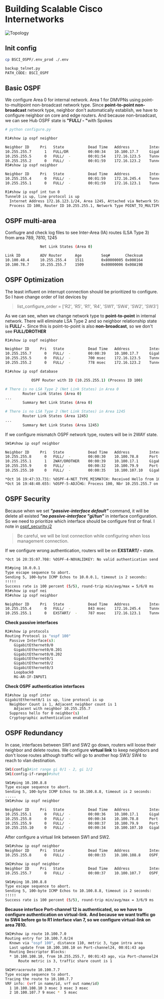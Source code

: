 # Building Scalable Cisco Internetworks
![Topology](/BSCI_OSPF/DBM_Inc_OSPF_Diagram_lab_dmvpn.JPG)

## Init config
```bash
cp BSCI_OSPF/.env_prod ./.env

backup_telnet.py
PATH_CODE: BSCI_OSPF
```

## Basic OSPF
We configure Area 0 for internal network. Area 1 for DMVPNs using point-to-multipoint non-broadcast network type.
Since <b>point-to-point non-broadcast</b> network type, neighbor don't automatically establish, we have to configure neighbor on core and edge routers. And because non-broadcast, we can see Hub OSPF state is <b>"FULL/ - "</b>with Spokes
```bash
# python configure.py

R1#show ip ospf neighbor

Neighbor ID     Pri   State           Dead Time   Address         Interface
10.255.255.7      1   FULL/DR         00:00:34    10.100.17.7     GigabitEthernet0/1
10.255.255.5      0   FULL/  -        00:01:54    172.16.123.5    Tunnel0
10.255.255.2      0   FULL/  -        00:01:59    172.16.123.2    Tunnel0
R5#show ip ospf neighbor

Neighbor ID     Pri   State           Dead Time   Address         Interface
10.255.255.4      0   FULL/  -        00:01:59    172.16.245.4    Tunnel1
10.255.255.1      0   FULL/  -        00:01:59    172.16.123.1    Tunnel0

R1#show ip ospf int tun 0 
Tunnel0 is up, line protocol is up 
  Internet Address 172.16.123.1/24, Area 1245, Attached via Network Statement
  Process ID 100, Router ID 10.255.255.1, Network Type POINT_TO_MULTIPOINT, Cost: 1000
```

## OSPF multi-area
Confiugre and check log files to see Inter-Area (IA) routes (LSA Type 3) from area 789, 7810, 1245
```bash
                Net Link States (Area 0)

Link ID         ADV Router      Age         Seq#       Checksum
10.100.48.4     10.255.255.4    1511        0x80000005 0x000164
10.100.78.7     10.255.255.7    1509        0x80000006 0x00A19B
```

## OSPF Optimization
The least influent on interrupt connection should be prioritized to configure. So I have change order of list devices by
> list_configure_order = ['R2', 'R5', 'R1', 'R4', 'SW1', 'SW4', 'SW2', 'SW3']

As we can see, when we change network type to <b>point-to-point</b> in internal network. There will eliminate LSA Type 2 and so neighbor relationship state is <b>FULL/  -</b>. Since this is point-to-point is also <b>non-broadcast</b>, so we don't see <b>FULL/DROTHER</b>
```bash
R1#show ip ospf neighbor

Neighbor ID     Pri   State           Dead Time   Address         Interface
10.255.255.7      0   FULL/  -        00:00:39    10.100.17.7     GigabitEthernet0/1
10.255.255.5      0   FULL/  -        700 msec    172.16.123.5    Tunnel0
10.255.255.2      0   FULL/  -        778 msec    172.16.123.2    Tunnel0

R1#show ip ospf database

            OSPF Router with ID (10.255.255.1) (Process ID 100)

# There is no LSA Type 2 (Net Link States) in Area 0 
		Router Link States (Area 0)
...
		Summary Net Link States (Area 0)

# There is no LSA Type 2 (Net Link States) in Area 1245 
		Router Link States (Area 1245)
...
		Summary Net Link States (Area 1245)
```

If we configure mismatch OSPF network type, routers will be in 2WAY state.
```bash
SW1#show ip ospf neighbor

Neighbor ID     Pri   State           Dead Time   Address         Interface
10.255.255.8      0   FULL/  -        00:00:30    10.100.78.8     Port-channel12
10.255.255.1      1   2WAY/DROTHER    00:00:39    10.100.17.1     GigabitEtherne                        t1/1
10.255.255.9      0   FULL/  -        00:00:32    10.100.79.9     Port-channel13
10.255.255.10     0   FULL/  -        00:00:35    10.100.107.10   GigabitEtherne                        t1/0

*Oct 16 19:47:33.731: %OSPF-4-NET_TYPE_MISMATCH: Received Hello from 10.255.255.7 on GigabitEthernet0/1 indicating a  potential network type mismatch
*Oct 16 19:48:40.655: %OSPF-5-ADJCHG: Process 100, Nbr 10.255.255.7 on GigabitEthernet0/1 from FULL to DOWN, Neighbor Down: Dead timer expired   
```


## OSPF Security
Because when we set <b><i>"passive-interface default"</i></b> command, it will be delete all existed <b><i>"no passive-interface "gi/tun"</i></b> in interface configuration. So we need to prioritize which interface should be configure first or final. I note in [ospf_security.j2](/BSCI_OSPF/template/ospf_security.j2)

> Be careful, we will be lost connection while configuring when loss management connection.

If we configure wrong authentication, routers will be on <b>EXSTART/  -</b> state.
```bash
*Oct 16 20:35:07.708: %OSPF-4-NOVALIDKEY: No valid authentication send key is available on interface Tunnel0

R5#ping 10.0.0.1
Type escape sequence to abort.
Sending 5, 100-byte ICMP Echos to 10.0.0.1, timeout is 2 seconds:
!!!!!
Success rate is 100 percent (5/5), round-trip min/avg/max = 5/6/8 ms
R5#show ip ospf nei
R5#show ip ospf neighbor

Neighbor ID     Pri   State           Dead Time   Address         Interface
10.255.255.4      0   FULL/  -        843 msec    172.16.245.4    Tunnel1
10.255.255.1      0   EXSTART/  -     787 msec    172.16.123.1    Tunnel0
```

**Check passive interfaces**
```bash
R2#show ip protocols 
Routing Protocol is "ospf 100"
  Passive Interface(s):
    GigabitEthernet0/0
    GigabitEthernet0/0.201
    GigabitEthernet0/0.202
    GigabitEthernet0/1
    GigabitEthernet0/2
    GigabitEthernet0/3
    Loopback0
    RG-AR-IF-INPUT1
```

**Check OSPF authentication interfaces**
```bash
R1#show ip ospf inter
GigabitEthernet0/1 is up, line protocol is up 
  Neighbor Count is 1, Adjacent neighbor count is 1 
    Adjacent with neighbor 10.255.255.7
  Suppress hello for 0 neighbor(s)
  Cryptographic authentication enabled
```

## OSPF Redundancy
In case, interfaces between SW1 and SW2 go down, routers will loose their neighbor and delete routes. We configure <b>virtual link</b> to keep neighbors and don't loose routes although traffic will go to another hop SW3/ SW4 to reach to vlan destination.
```bash
SW1(config)#int range gi 0/1 - 2, gi 1/2
SW1(config-if-range)#shut

SW1#ping 10.100.8.8
Type escape sequence to abort.
Sending 5, 100-byte ICMP Echos to 10.100.8.8, timeout is 2 seconds:
.....
SW1#show ip ospf neighbor 

Neighbor ID     Pri   State           Dead Time   Address         Interface
10.255.255.1      0   FULL/  -        00:00:36    10.100.17.1     GigabitEthernet1/1
10.255.255.8      0   FULL/  -        00:00:34    10.100.78.8     Port-channel12
10.255.255.9      0   FULL/  -        00:00:37    10.100.79.9     Port-channel13
10.255.255.10     0   FULL/  -        00:00:34    10.100.107.10   GigabitEthernet1/0
```

After configure a virtual link between SW1 and SW2.
```bash
SW1#show ip ospf neighbor 
Neighbor ID     Pri   State           Dead Time   Address         Interface
10.255.255.8      0   FULL/  -        00:00:33    10.100.108.8    OSPF_VL0

SW2#show ip ospf neighbor 
Neighbor ID     Pri   State           Dead Time   Address         Interface
10.255.255.7      0   FULL/  -        00:00:37    10.100.107.7    OSPF_VL0

SW1#ping 10.100.8.8       
Type escape sequence to abort.
Sending 5, 100-byte ICMP Echos to 10.100.8.8, timeout is 2 seconds:
!!!!!
Success rate is 100 percent (5/5), round-trip min/avg/max = 3/6/9 ms
```

<b>Because interface Port-channel 12 is authenticated, so we have to configure authentication on virtual-link.</b>
<b>And because we want traffic go to SW4 before go to R1 interface vlan 7, so we configure virtual-link on area 7810.</b>

```bash
SW2#show ip route 10.100.7.0
Routing entry for 10.100.7.0/24
  Known via "ospf 100", distance 110, metric 3, type intra area
  Last update from 10.100.108.10 on Port-channel24, 00:01:43 ago
  Routing Descriptor Blocks:
  * 10.100.108.10, from 10.255.255.7, 00:01:43 ago, via Port-channel24
      Route metric is 3, traffic share count is 1

SW2#traceroute 10.100.7.7
Type escape sequence to abort.
Tracing the route to 10.100.7.7
VRF info: (vrf in name/id, vrf out name/id)
  1 10.100.108.10 3 msec 3 msec 3 msec
  2 10.100.107.7 9 msec *  5 msec
```